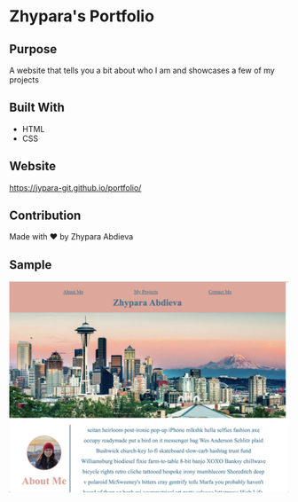 # Zhypara's Portfolio


## Purpose
A website that tells you a bit about who I am and showcases a few of my projects

## Built With
* HTML
* CSS


## Website
https://jypara-git.github.io/portfolio/


## Contribution
Made with ❤️ by Zhypara Abdieva



## Sample
![alt text](https://github.com/jypara-git/portfolio/blob/main/assets/images/sample-screenshot.png)
